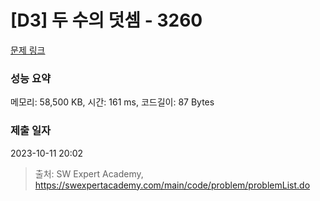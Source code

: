 # [D3] 두 수의 덧셈 - 3260 

[문제 링크](https://swexpertacademy.com/main/code/problem/problemDetail.do?contestProbId=AWBC1lOad9IDFAWr) 

### 성능 요약

메모리: 58,500 KB, 시간: 161 ms, 코드길이: 87 Bytes

### 제출 일자

2023-10-11 20:02



> 출처: SW Expert Academy, https://swexpertacademy.com/main/code/problem/problemList.do